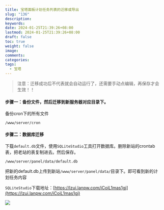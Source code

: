 ```yaml
---
title: 宝塔面板计划任务列表的迁移或导出
slug: "136"
description: 
keywords: 
date: 2024-01-25T21:39:26+08:00
lastmod: 2024-01-25T21:39:26+08:00
draft: false
toc: true
weight: false
image: 
comments: 
categories: 
tags:
  - 宝塔
---
```

>注意：迁移成功后不代表就会自动运行了，还需要手动点编辑，再保存才会生效！！

#### 步骤一：备份文件，然后迁移到新服务器对应目录下。

备份cron下的所有文件

```
/www/server/cron
```

#### 步骤二：数据库迁移

下载`default.db`文件，使用`SQLiteStudio`工具打开数据库。删除新站的crontab表，把老站的表复制进去。然后保存。

```
/www/server/panel/data/default.db
```

把新的default.db上传到新站`/www/server/panel/data/`目录下。即可看到新的计划任务内容


`SQLiteStudio`下载地址：[https://lzui.lanpw.com/iCoiL1mas1gj](https://lzui.lanpw.com/iCoiL1mas1gj)

![](https://imgs.leshans.eu.org/2024/01/12acab52576e8aa7295ba2e23e781f29.webp)